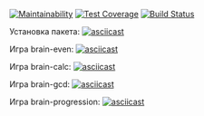[![Maintainability](https://api.codeclimate.com/v1/badges/665c47dfadee25b56a8d/maintainability)](https://codeclimate.com/github/nuposyatina/frontend-project-lvl1/maintainability)
[![Test Coverage](https://api.codeclimate.com/v1/badges/665c47dfadee25b56a8d/test_coverage)](https://codeclimate.com/github/nuposyatina/frontend-project-lvl1/test_coverage)
[![Build Status](https://travis-ci.com/nuposyatina/frontend-project-lvl1.svg?branch=master)](https://travis-ci.com/nuposyatina/frontend-project-lvl1)

Установка пакета:
[![asciicast](https://asciinema.org/a/24bwwJgnV8wDaw84y5iTPRt7D.svg)](https://asciinema.org/a/24bwwJgnV8wDaw84y5iTPRt7D)

Игра brain-even:
[![asciicast](https://asciinema.org/a/ZQjUrCQsQcsoQs10luMcnnp4Y.svg)](https://asciinema.org/a/ZQjUrCQsQcsoQs10luMcnnp4Y)

Игра brain-calc:
[![asciicast](https://asciinema.org/a/5F754NxF4u8Zey9jWSERkqsge.svg)](https://asciinema.org/a/5F754NxF4u8Zey9jWSERkqsge)

Игра brain-gcd:
[![asciicast](https://asciinema.org/a/heTmNZ5nFWuO5jlpo7NcoFXNQ.svg)](https://asciinema.org/a/heTmNZ5nFWuO5jlpo7NcoFXNQ)

Игра brain-progression:
[![asciicast](https://asciinema.org/a/5rOdUQqjZ1JeUbcesExRqJAOU.svg)](https://asciinema.org/a/5rOdUQqjZ1JeUbcesExRqJAOU)
